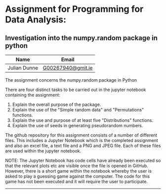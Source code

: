 # Assignment for Programming for Data Analysis: 
## Investigation into the numpy.random package in python
|Name           |Email         |
|---------------|--------------|
|Julian Dunne   |G00267940@gmit.ie   

The assignment concerns the numpy.random package in Python

There are four distinct tasks to be carried out in the jupyter notebook containing the assignment:

1. Explain the overall purpose of the package.
2. Explain the use of the "Simple random data" and "Permutations" functions.
3. Explain the use and purpose of at least five "Distributions" functions.
4. Explain the use of seeds in generating pseudorandom numbers.

The github repository for this assignment consists of a number of different files. This includes a Jupyter Notebook which is the completed assignment and also an excel file, a text file and a PNG and JPEG file. Each of these files are used within the jupyter notebook.

NOTE: The Jupyter Notebook has code cells have already been executed so that the relevant plots etc are visible once the file is opened in GitHub. However, there is a short game within the notebook whereby the user is asked to play a guessing game against the computer. The code for this game has not been executed and it will require the user to participate.
______________________________________